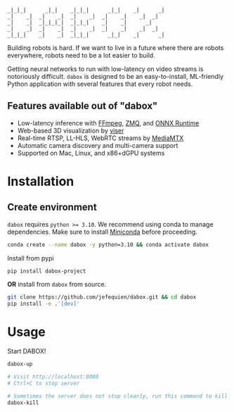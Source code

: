```
_|_|_|      _|_|    _|_|_|      _|_|    _|      _| 
_|    _|  _|    _|  _|    _|  _|    _|    _|  _|   
_|    _|  _|_|_|_|  _|_|_|    _|    _|      _|     
_|    _|  _|    _|  _|    _|  _|    _|    _|  _|   
_|_|_|    _|    _|  _|_|_|      _|_|    _|      _| 
```

Building robots is hard. If we want to live in a future where there are robots everywhere, robots need to be a lot easier to build.

Getting neural networks to run with low-latency on video streams is notoriously difficult. `dabox` is designed to be an easy-to-install, ML-friendly Python application with several features that every robot needs.

## Features available out of "dabox"
- Low-latency inference with [FFmpeg](https://ffmpeg.org/), [ZMQ](https://zeromq.org/), and [ONNX Runtime](https://onnxruntime.ai/)
- Web-based 3D visualization by [viser](https://github.com/nerfstudio-project/viser)
- Real-time RTSP, LL-HLS, WebRTC streams by [MediaMTX](https://github.com/bluenviron/mediamtx)
- Automatic camera discovery and multi-camera support
- Supported on Mac, Linux, and x86+dGPU systems

# Installation

## Create environment

`dabox` requires `python >= 3.10`. We recommend using conda to manage dependencies. Make sure to install [Miniconda](https://docs.conda.io/miniconda.html) before proceeding.

```bash
conda create --name dabox -y python=3.10 && conda activate dabox
```

Install from pypi

```
pip install dabox-project
```

**OR** install from `dabox` from source. 

```bash
git clone https://github.com/jefequien/dabox.git && cd dabox
pip install -e .'[dev]'
```

# Usage

Start DABOX!
```bash
dabox-up

# Visit http://localhost:8080
# Ctrl+C to stop server

# Sometimes the server does not stop cleanly, run this command to kill
dabox-kill
```
